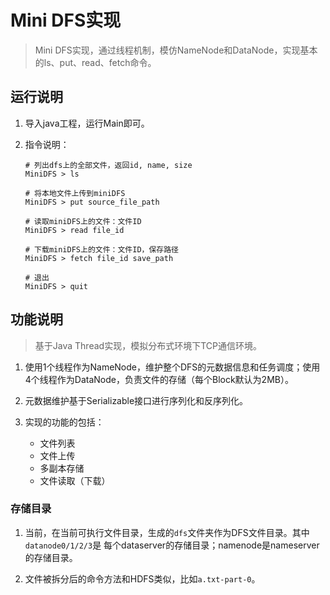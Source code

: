# Mini DFS实现

> Mini DFS实现，通过线程机制，模仿NameNode和DataNode，实现基本的ls、put、read、fetch命令。

## 运行说明
1. 导入java工程，运行Main即可。
	
2. 指令说明：

	```
	# 列出dfs上的全部文件，返回id, name, size
	MiniDFS > ls
	
	# 将本地文件上传到miniDFS
	MiniDFS > put source_file_path
	
	# 读取miniDFS上的文件：文件ID
	MiniDFS > read file_id
	
	# 下载miniDFS上的文件：文件ID，保存路径
	MiniDFS > fetch file_id save_path
	
	# 退出
	MiniDFS > quit
	```

## 功能说明
> 基于Java Thread实现，模拟分布式环境下TCP通信环境。

1. 使用1个线程作为NameNode，维护整个DFS的元数据信息和任务调度；使用4个线程作为DataNode，负责文件的存储（每个Block默认为2MB）。

2. 元数据维护基于Serializable接口进行序列化和反序列化。

3. 实现的功能的包括：
	* 文件列表
	* 文件上传
	* 多副本存储
	* 文件读取（下载）

### 存储目录
1. 当前，在当前可执行文件目录，生成的`dfs`文件夹作为DFS文件目录。其中`datanode0/1/2/3`是
每个dataserver的存储目录；namenode是nameserver的存储目录。

2. 文件被拆分后的命令方法和HDFS类似，比如`a.txt-part-0`。
